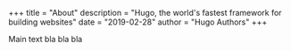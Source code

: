 +++
title = "About"
description = "Hugo, the world's fastest framework for building websites"
date = "2019-02-28"
author = "Hugo Authors"
+++

Main text bla bla bla
